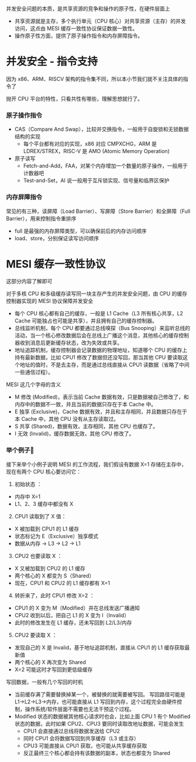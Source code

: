 
并发安全问题的本质，是共享资源的竞争和操作的原子性，在硬件层面上

- 共享资源就是主存，多个执行单元（CPU 核心）对共享资源（主存）的并发访问，这点由 MESI 缓存一致性协议保证数据一致性。
- 操作原子性方面，提供了原子操作指令和内存屏障指令。

# 并发安全 - 指令支持

因为 x86、ARM、RISCV 架构的指令集不同，所以本小节我们就不关注具体的指令了

抛开 CPU 平台的特性，只看共性有哪些，理解思想就行了。

### 原子操作指令

- CAS（Compare And Swap），比较并交换指令，一般用于自旋锁和无锁数据结构的实现
  - 每个平台都有对应的实现，x86 对应 CMPXCHG，ARM 是 LDREX/STREX，RISC-V 是 AMO (Atomic Memory Operation)
- 原子读写
  - Fetch-and-Add，FAA，对某个内存增加一个数量的原子操作，一般用于计数器吧
  - Test-and-Set，AI 说一般用于互斥锁实现、信号量和临界区保护

### 内存屏障指令

常见的有三种，读屏障（Load Barrier）、写屏障（Store Barrier）和全屏障（Full Barrier），用来控制指令重排序

- full 是最强的内存屏障类型，可以确保前后的内存访问顺序
- load、store，分别保证读写访问顺序

# MESI 缓存一致性协议

这部分内容了解即可

对于多核 CPU 和多级缓存读写同一块主存产生的并发安全问题，由 CPU 的缓存控制器实现的 MESI 协议保障并发安全

- 每个 CPU 核心都有自己的缓存，一般是 L1 Cache（L3 所有核心共享，L2 Cache 可能独占也可能是共享），并且拥有自己的缓存控制器。
- 总线监听机制，每个 CPU 都要通过总线嗅探（Bus Snooping）来监听总线的活动，当一个核心修改数据后会在总线上广播这个消息，其他核心的缓存控制器收到消息后更新缓存状态，改为失效或共享。
- 地址追踪机制，缓存控制器会记录数据的物理地址，知道哪个 CPU 的缓存上持有最新数据，比如 CPU1 修改了数据但还没写回，那当其他 CPU 要读取这个地址的值时，不是去主存，而是通过总线直接从 CPU1 读数据（省略了中间一些通信过程）。

MESI 这几个字母的含义

- M 修改 (Modified)，表示当前 Cache 数据有效，只是数据被自己修改了，和内存中的数据不一致，并且当前的数据只存在于本 Cache 中。
- E 独享 (Exclusive)，Cache 数据有效，并且和主存相同，并且数据只存在于本 Cache 中，其他 CPU 没有从主存读取过。
- S 共享 (Shared)，数据有效，主存相同，其他 CPU 也缓存了。
- I 无效 (Invalid)，缓存数据无效，其他 CPU 修改了。

### 举个例子🌰

接下来举个小例子说明 MESI 的工作流程，我们假设有数据 X=1 存储在主存中，现在有两个 CPU 核心要访问它：

1. 初始状态 ：
  - 内存中 X=1
  - L1、2、3 缓存中都没有 X
2. CPU1 读取到了 X 值：
  - X 被加载到 CPU1 的 L1 缓存
  - 状态标记为 E（Exclusive）独享模式
  - 数据从内存 → L3 → L2 → L1
3. CPU2 也要读取 X ：
  - X 又被加载到 CPU2 的 L1 缓存
  - 两个核心的 X 都变为 S（Shared）
  - 现在，CPU1 和 CPU2 的 L1 缓存都有 X=1
4. 转折来了，此时 CPU1 修改 X=2 ：
  - CPU1 的 X 变为 M（Modified）并在总线发送广播通知
  - CPU2 收到以后，把自己 L1 的 X 变为 I（Invalid）
  - 此时的修改发生在 L1 缓存，还未写回到 L2/L3/内存
5. CPU2 要读取 X ：
  - 发现自己的 X 是 Invalid，基于地址追踪机制，直接从 CPU1 的 L1 缓存获取最新值
  - 两个核心的 X 再次变为 Shared
  - X=2 可能这时才写回到更低级缓存

写回数据，一般有几个写回的时机

- 当前缓存满了需要替换掉某一个，被替换的就需要被写回。 写回路径可能是 L1→L2→L3→内存，也可能直接从 L1 写回到内存，这个过程完全由硬件控制，操作系统/软件层面不需要也无法干预这个过程。
- Modified 状态的数据被其他核心请求时也会，比如上面 CPU 1 有个 Modified 状态的数据，此时如果 CPU2、CPU3 要同时读取改地址数据，可能会发生
  - CPU1 会直接通过总线将数据发送给 CPU2
  - 同时 CPU1 会将数据写回到共享缓存（L3 或主存）
  - CPU3 可能直接从 CPU1 获取，也可能从共享缓存获取
  - 反正最终三个核心都会持有该数据的副本，状态也都变为 Shared
